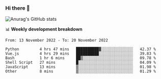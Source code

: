 ### Hi there 👋
![Anurag's GitHub stats](https://github-readme-stats.vercel.app/api?username=jami1024&show_icons=true&theme=radical)

📊 **Weekly development breakdown**
<!--START_SECTION:waka-->

```text
From: 13 November 2022 - To: 20 November 2022

Python         4 hrs 47 mins   ██████████▓░░░░░░░░░░░░░░   42.37 %
Vue.js         4 hrs 29 mins   ██████████░░░░░░░░░░░░░░░   39.83 %
Bash           1 hr 6 mins     ██▒░░░░░░░░░░░░░░░░░░░░░░   09.78 %
Shell Script   27 mins         █░░░░░░░░░░░░░░░░░░░░░░░░   04.09 %
JavaScript     13 mins         ▒░░░░░░░░░░░░░░░░░░░░░░░░   01.98 %
Other          8 mins          ▒░░░░░░░░░░░░░░░░░░░░░░░░   01.29 %
```

<!--END_SECTION:waka-->
<!--
**jami1024/jami1024** is a ✨ _special_ ✨ repository because its `README.md` (this file) appears on your GitHub profile.

Here are some ideas to get you started:

- 🔭 I’m currently working on ...
- 🌱 I’m currently learning ...
- 👯 I’m looking to collaborate on ...
- 🤔 I’m looking for help with ...
- 💬 Ask me about ...
- 📫 How to reach me: ...
- 😄 Pronouns: ...
- ⚡ Fun fact: ...
-->
